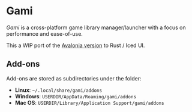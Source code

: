 # Gami

_Gami_ is a cross-platform game library manager/launcher with a focus on
performance and ease-of-use.

This a WIP port of the [Avalonia version](https://github.com/TomBebb/Gami) to
Rust / Iced UI.

## Add-ons

Add-ons are stored as subdirectories under the folder:

- **Linux**: `~/.local/share/gami/addons`
- **Windows**: `USERDIR/AppData/Roaming/gami/addons`
- **Mac OS**: `USERDIR/Library/Application Support/gami/addons`
